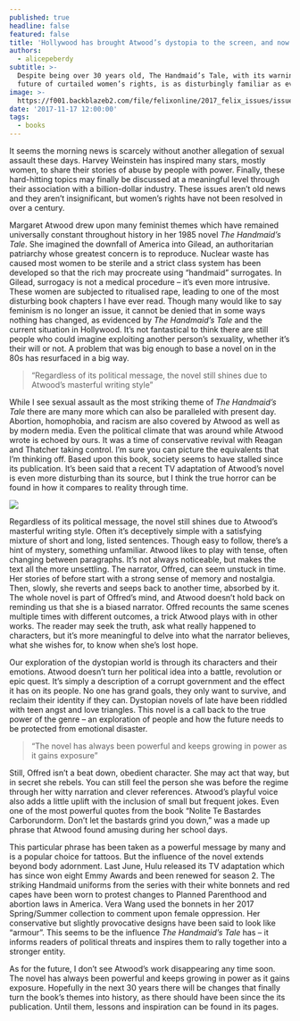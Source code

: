 ```yaml
---
published: true
headline: false
featured: false
title: 'Hollywood has brought Atwood’s dystopia to the screen, and now into reality'
authors:
  - alicepeberdy
subtitle: >-
  Despite being over 30 years old, The Handmaid’s Tale, with its warning of a
  future of curtailed women’s rights, is as disturbingly familiar as ever.
image: >-
  https://f001.backblazeb2.com/file/felixonline/2017_felix_issues/issue_1676/1676_books_handmaids_tale.jpg
date: '2017-11-17 12:00:00'
tags:
  - books
---
```

It seems the morning news is scarcely without another allegation of sexual assault these days. Harvey Weinstein has inspired many stars, mostly women, to share their stories of abuse by people with power. Finally, these hard-hitting topics may finally be discussed at a meaningful level through their association with a billion-dollar industry. These issues aren’t old news and they aren’t insignificant, but women’s rights have not been resolved in over a century.

Margaret Atwood drew upon many feminist themes which have remained universally constant throughout history in her 1985 novel _The Handmaid’s Tale_. She imagined the downfall of America into Gilead, an authoritarian patriarchy whose greatest concern is to reproduce. Nuclear waste has caused most women to be sterile and a strict class system has been developed so that the rich may procreate using “handmaid” surrogates. In Gilead, surrogacy is not a medical procedure – it’s even more intrusive. These women are subjected to ritualised rape, leading to one of the most disturbing book chapters I have ever read.
Though many would like to say feminism is no longer an issue, it cannot be denied that in some ways nothing has changed, as evidenced by _The Handmaid’s Tale_ and the current situation in Hollywood. It’s not fantastical to think there are still people who could imagine exploiting another person’s sexuality, whether it’s their will or not. A problem that was big enough to base a novel on in the 80s has resurfaced in a big way.

> “Regardless of its political message, the novel still shines due to Atwood’s masterful writing style”

While I see sexual assault as the most striking theme of _The Handmaid’s Tale_ there are many more which can also be paralleled with present day. Abortion, homophobia, and racism are also covered by Atwood as well as by modern media. Even the political climate that was around while Atwood wrote is echoed by ours. It was a time of conservative revival with Reagan and Thatcher taking control. I’m sure you can picture the equivalents that I’m thinking off. Based upon this book, society seems to have stalled since its publication. It’s been said that a recent TV adaptation of Atwood’s novel is even more disturbing than its source, but I think the true horror can be found in how it compares to reality through time.

![]({{site.baseurl}}/https://f001.backblazeb2.com/file/felixonline/2017_felix_issues/issue_1676/1676_books_atwood.jpg)

Regardless of its political message, the novel still shines due to Atwood’s masterful writing style. Often it’s deceptively simple with a satisfying mixture of short and long, listed sentences. Though easy to follow, there’s a hint of mystery, something unfamiliar. Atwood likes to play with tense, often changing between paragraphs. It’s not always noticeable, but makes the text all the more unsettling. The narrator, Offred, can seem unstuck in time. Her stories of before start with a strong sense of memory and nostalgia. Then, slowly, she reverts and seeps back to another time, absorbed by it. The whole novel is part of Offred’s mind, and Atwood doesn’t hold back on reminding us that she is a biased narrator. Offred recounts the same scenes multiple times with different outcomes, a trick Atwood plays with in other works. The reader may seek the truth, ask what really happened to characters, but it’s more meaningful to delve into what the narrator believes, what she wishes for, to know when she’s lost hope.

Our exploration of the dystopian world is through its characters and their emotions. Atwood doesn’t turn her political idea into a battle, revolution or epic quest. It’s simply a description of a corrupt government and the effect it has on its people. No one has grand goals, they only want to survive, and reclaim their identity if they can. Dystopian novels of late have been riddled with teen angst and love triangles. This novel is a call back to the true power of the genre – an exploration of people and how the future needs to be protected from emotional disaster.

> “The novel has always been powerful and keeps growing in power as it gains exposure”

Still, Offred isn’t a beat down, obedient character. She may act that way, but in secret she rebels. You can still feel the person she was before the regime through her witty narration and clever references. Atwood’s playful voice also adds a little uplift with the inclusion of small but frequent jokes. Even one of the most powerful quotes from the book “Nolite Te Bastardes Carborundorm. Don’t let the bastards grind you down,” was a made up phrase that Atwood found amusing during her school days.

This particular phrase has been taken as a powerful message by many and is a popular choice for tattoos. But the influence of the novel extends beyond body adornment. Last June, Hulu released its TV adaptation which has since won eight Emmy Awards and been renewed for season 2. The striking Handmaid uniforms from the series with their white bonnets and red capes have been worn to protest changes to Planned Parenthood and abortion laws in America. Vera Wang used the bonnets in her 2017 Spring/Summer collection to comment upon female oppression. Her conservative but slightly provocative designs have been said to look like “armour”. This seems to be the influence _The Handmaid’s Tale_ has – it informs readers of political threats and inspires them to rally together into a stronger entity.

As for the future, I don’t see Atwood’s work disappearing any time soon. The novel has always been powerful and keeps growing in power as it gains exposure. Hopefully in the next 30 years there will be changes that finally turn the book’s themes into history, as there should have been since the its publication. Until them, lessons and inspiration can be found in its pages.
